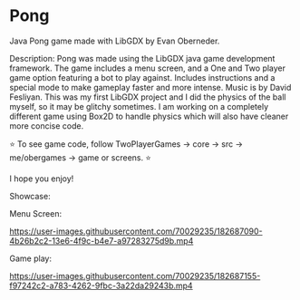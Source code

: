 # Pong
Java Pong game made with LibGDX by Evan Oberneder.

Description:
Pong was made using the LibGDX java game development framework.  The game includes a menu screen, and a One and Two player game option featuring a bot to play against.  Includes instructions and a special mode to make gameplay faster and more intense.  Music is by David Fesliyan.
This was my first LibGDX project and I did the physics of the ball myself, so it may be glitchy sometimes. I am working on a completely different game using Box2D to handle physics which will also have cleaner more concise code.

⭐ To see game code, follow TwoPlayerGames -> core -> src -> me/obergames -> game or screens. ⭐

I hope you enjoy!

Showcase:

Menu Screen:

https://user-images.githubusercontent.com/70029235/182687090-4b26b2c2-13e6-4f9c-b4e7-a97283275d9b.mp4

Game play:

https://user-images.githubusercontent.com/70029235/182687155-f97242c2-a783-4262-9fbc-3a22da29243b.mp4
